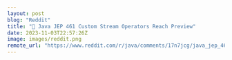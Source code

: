 ```yaml
---
layout: post
blog: "Reddit"
title: "🧷 Java JEP 461 Custom Stream Operators Reach Preview"
date: 2023-11-03T22:57:26Z
image: images/reddit.png
remote_url: "https://www.reddit.com/r/java/comments/17n7jcg/java_jep_461_custom_stream_operators_reach_preview/"
---
```

